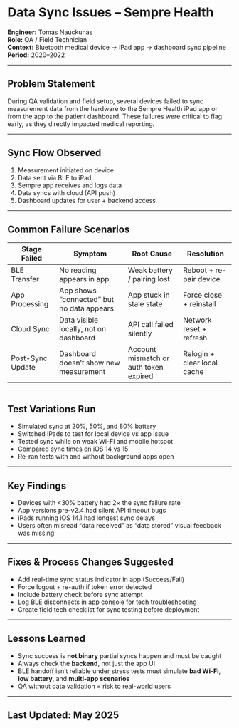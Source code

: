 # Data Sync Issues – Sempre Health  
**Engineer:** Tomas Nauckunas  
**Role:** QA / Field Technician  
**Context:** Bluetooth medical device → iPad app → dashboard sync pipeline  
**Period:** 2020–2022

---

## Problem Statement

During QA validation and field setup, several devices failed to sync measurement data from the hardware to the Sempre Health iPad app or from the app to the patient dashboard. These failures were critical to flag early, as they directly impacted medical reporting.

---

## Sync Flow Observed

1. Measurement initiated on device  
2. Data sent via BLE to iPad  
3. Sempre app receives and logs data  
4. Data syncs with cloud (API push)  
5. Dashboard updates for user + backend access

---

## Common Failure Scenarios

| Stage Failed | Symptom | Root Cause | Resolution |
|--------------|---------|-------------|------------|
| BLE Transfer | No reading appears in app | Weak battery / pairing lost | Reboot + re-pair device |
| App Processing | App shows “connected” but no data appears | App stuck in stale state | Force close + reinstall |
| Cloud Sync | Data visible locally, not on dashboard | API call failed silently | Network reset + refresh |
| Post-Sync Update | Dashboard doesn’t show new measurement | Account mismatch or auth token expired | Relogin + clear local cache |

---

## Test Variations Run

- Simulated sync at 20%, 50%, and 80% battery  
- Switched iPads to test for local device vs app issue  
- Tested sync while on weak Wi-Fi and mobile hotspot  
- Compared sync times on iOS 14 vs 15  
- Re-ran tests with and without background apps open

---

## Key Findings

- Devices with <30% battery had 2× the sync failure rate  
- App versions pre-v2.4 had silent API timeout bugs  
- iPads running iOS 14.1 had longest sync delays  
- Users often misread “data received” as “data stored” visual feedback was missing

---

## Fixes & Process Changes Suggested

- Add real-time sync status indicator in app (Success/Fail)  
- Force logout + re-auth if token error detected  
- Include battery check before sync attempt  
- Log BLE disconnects in app console for tech troubleshooting  
- Create field tech checklist for sync testing before deployment

---

## Lessons Learned

- Sync success is **not binary** partial syncs happen and must be caught  
- Always check the **backend**, not just the app UI  
- BLE handoff isn’t reliable under stress tests must simulate **bad Wi-Fi**, **low battery**, and **multi-app scenarios**  
- QA without data validation = risk to real-world users

---

## Last Updated: May 2025

